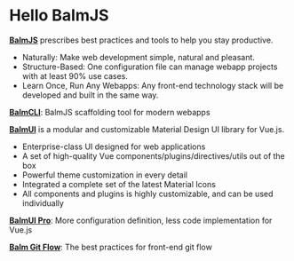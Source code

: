 # Hello BalmJS

**[BalmJS](https://balm.js.org/)** prescribes best practices and tools to help you stay productive.

  - Naturally: Make web development simple, natural and pleasant.
  - Structure-Based: One configuration file can manage webapp projects with at least 90% use cases.
  - Learn Once, Run Any Webapps: Any front-end technology stack will be developed and built in the same way.

**[BalmCLI](https://github.com/balmjs/balm-cli)**: BalmJS scaffolding tool for modern webapps

**[BalmUI](https://material.balmjs.com/)** is a modular and customizable Material Design UI library for Vue.js.

  - Enterprise-class UI designed for web applications
  - A set of high-quality Vue components/plugins/directives/utils out of the box
  - Powerful theme customization in every detail
  - Integrated a complete set of the latest Material Icons
  - All components and plugins is highly customizable, and can be used individually

**[BalmUI Pro](https://pro.balmjs.com/)**: More configuration definition, less code implementation for Vue.js

**[Balm Git Flow](https://github.com/balmjs/balm-git-flow)**: The best practices for front-end git flow
